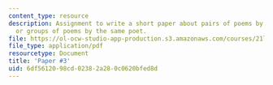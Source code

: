 ```yaml
---
content_type: resource
description: Assignment to write a short paper about pairs of poems by different poets
  or groups of poems by the same poet.
file: https://ol-ocw-studio-app-production.s3.amazonaws.com/courses/21l-004-reading-poetry-spring-2009/6df5612098cd02382a280c0620bfed8d_MIT21l_004s09_assn03_paper3.pdf
file_type: application/pdf
resourcetype: Document
title: 'Paper #3'
uid: 6df56120-98cd-0238-2a28-0c0620bfed8d
---
```

